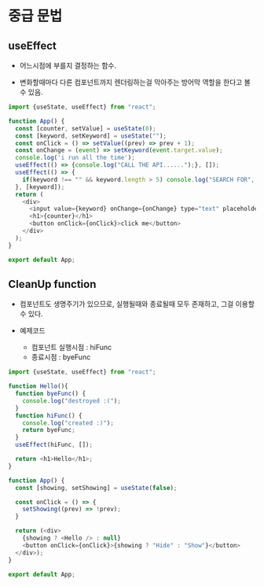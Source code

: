 # 중급 문법




## useEffect

* 어느시점에 부를지 결정하는 함수.

* 변화할때마다 다른 컴포넌트까지 렌더링하는걸 막아주는 방어막 역할을 한다고 볼 수 있음.

```js
import {useState, useEffect} from "react";

function App() {
  const [counter, setValue] = useState(0);
  const [keyword, setKeyword] = useState("");
  const onClick = () => setValue((prev) => prev + 1);
  const onChange = (event) => setKeyword(event.target.value);
  console.log('i run all the time');
  useEffect(() => {console.log("CALL THE API......");}, []);
  useEffect(() => {
    if(keyword !== "" && keyword.length > 5) console.log("SEARCH FOR", keyword);
  }, [keyword]);
  return (
    <div>
      <input value={keyword} onChange={onChange} type="text" placeholder="Search here...."/>
      <h1>{counter}</h1>
      <button onClick={onClick}>click me</button>
    </div>
  );
}

export default App;

```


## CleanUp function

* 컴포넌트도 생명주기가 있으므로, 실행될때와 종료될때 모두 존재하고, 그걸 이용할 수 있다.


* 예제코드
    - 컴포넌트 실행시점 : hiFunc
    - 종료시점 : byeFunc

```js
import {useState, useEffect} from "react";

function Hello(){
  function byeFunc() {
    console.log("destroyed :(");
  }
  function hiFunc() {
    console.log("created :)");
    return byeFunc;
  }
  useEffect(hiFunc, []);

  return <h1>Hello</h1>;
}

function App() {
  const [showing, setShowing] = useState(false);

  const onClick = () => {
    setShowing((prev) => !prev);
  }

  return (<div>
    {showing ? <Hello /> : null}
    <button onClick={onClick}>{showing ? "Hide" : "Show"}</button>
  </div>);
}

export default App;

```

